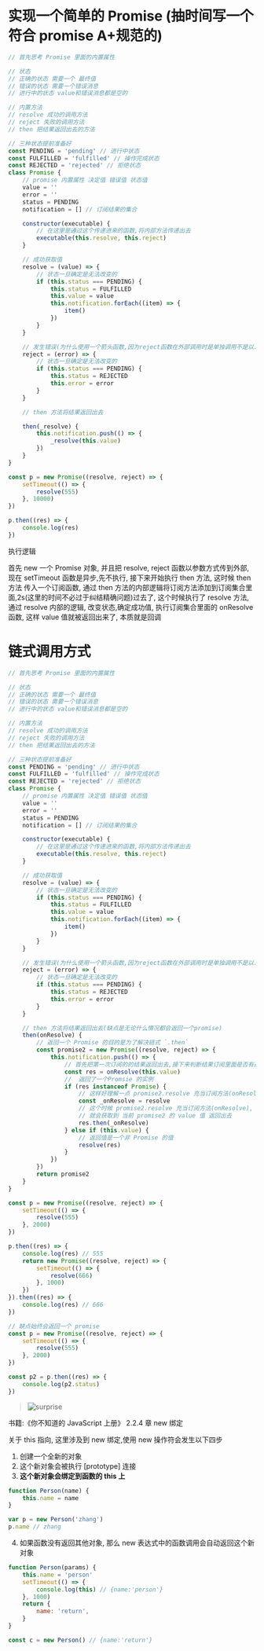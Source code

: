 # 实现一个简单的 Promise (抽时间写一个符合 promise A+规范的)

```js
// 首先思考 Promise 里面的内置属性

// 状态
// 正确的状态 需要一个 最终值
// 错误的状态 需要一个错误消息
// 进行中的状态 value和错误消息都是空的

// 内置方法
// resolve 成功的调用方法
// reject 失败的调用方法
// then 把结果返回出去的方法

// 三种状态提前准备好
const PENDING = 'pending' // 进行中状态
const FULFILLED = 'fulfilled' // 操作完成状态
const REJECTED = 'rejected' // 拒绝状态
class Promise {
	// promise 内置属性 决定值 错误值 状态值
	value = ''
	error = ''
	status = PENDING
	notification = [] // 订阅结果的集合

	constructor(executable) {
		// 在这里是通过这个传递进来的函数,将内部方法传递出去
		executable(this.resolve, this.reject)
	}

	// 成功获取值
	resolve = (value) => {
		// 状态一旦确定是无法改变的
		if (this.status === PENDING) {
			this.status = FULFILLED
			this.value = value
			this.notification.forEach((item) => {
				item()
			})
		}
	}

	// 发生错误(为什么使用一个箭头函数,因为reject函数在外部调用时是单独调用不是以.reject属性方式调用,隐式绑定this就会失效,函数中的this.status就会是undefined,而剪头函数中的this是由当前上下文决定的,所以不管怎么调用,this始终是Promsie)
	reject = (error) => {
		// 状态一旦确定是无法改变的
		if (this.status === PENDING) {
			this.status = REJECTED
			this.error = error
		}
	}

	// then 方法将结果返回出去

	then(_resolve) {
		this.notification.push(() => {
			_resolve(this.value)
		})
	}
}

const p = new Promise((resolve, reject) => {
	setTimeout(() => {
		resolve(555)
	}, 10000)
})

p.then((res) => {
	console.log(res)
})
```

执行逻辑

首先 new 一个 Promise 对象, 并且把 resolve, reject 函数以参数方式传到外部, 现在 setTimeout 函数是异步,先不执行, 接下来开始执行 then 方法, 这时候 then 方法 传入一个订阅函数, 通过 then 方法的内部逻辑将订阅方法添加到订阅集合里面,2s(这里的时间不必过于纠结精确问题)过去了, 这个时候执行了 resolve 方法, 通过 resolve 内部的逻辑, 改变状态,确定成功值, 执行订阅集合里面的 onResolve 函数, 这样 value 值就被返回出来了, 本质就是回调

# 链式调用方式

```js
// 首先思考 Promise 里面的内置属性

// 状态
// 正确的状态 需要一个 最终值
// 错误的状态 需要一个错误消息
// 进行中的状态 value和错误消息都是空的

// 内置方法
// resolve 成功的调用方法
// reject 失败的调用方法
// then 把结果返回出去的方法

// 三种状态提前准备好
const PENDING = 'pending' // 进行中状态
const FULFILLED = 'fulfilled' // 操作完成状态
const REJECTED = 'rejected' // 拒绝状态
class Promise {
	// promise 内置属性 决定值 错误值 状态值
	value = ''
	error = ''
	status = PENDING
	notification = [] // 订阅结果的集合

	constructor(executable) {
		// 在这里是通过这个传递进来的函数,将内部方法传递出去
		executable(this.resolve, this.reject)
	}

	// 成功获取值
	resolve = (value) => {
		// 状态一旦确定是无法改变的
		if (this.status === PENDING) {
			this.status = FULFILLED
			this.value = value
			this.notification.forEach((item) => {
				item()
			})
		}
	}

	// 发生错误(为什么使用一个箭头函数,因为reject函数在外部调用时是单独调用不是以.reject属性方式调用,隐式绑定this就会失效,函数中的this.status就会是undefined,而剪头函数中的this是由当前上下文决定的,所以不管怎么调用,this始终是Promsie)
	reject = (error) => {
		// 状态一旦确定是无法改变的
		if (this.status === PENDING) {
			this.status = REJECTED
			this.error = error
		}
	}

	// then 方法将结果返回出去(缺点是无论什么情况都会返回一个promise)
	then(onResolve) {
		// 返回一个 Promise 的目的是为了解决链式 `.then`
		const promise2 = new Promise((resolve, reject) => {
			this.notification.push(() => {
				// 首先把第一次订阅的的结果返回出去,接下来判断结果订阅里面是否有返回值(这个时候)
				const res = onResolve(this.value)
				//  返回了一个Promsie 的实例
				if (res instanceof Promise) {
					// 这样好理解一点 promise2.resolve 充当订阅方法(onResolve)
					const _onResolve = resolve
					// 这个时候 promise2.resolve 充当订阅方法(onResolve), 当 res 的 resolve 在外部被调用的时候, 这个 promise2.resolve 方法就会被执行, 并且把 res 的当前 value 值 通过 promise2.resolve 传入 进而改变promise2 的 value, 进而通过订阅执行 onResolve 函数,
					// 就会获取到 当前 promise2 的 value 值 返回出去
					res.then(_onResolve)
				} else if (this.value) {
					// 返回值是一个非 Promise 的值
					resolve(res)
				}
			})
		})
		return promise2
	}
}

const p = new Promise((resolve, reject) => {
	setTimeout(() => {
		resolve(555)
	}, 2000)
})

p.then((res) => {
	console.log(res) // 555
	return new Promise((resolve, reject) => {
		setTimeout(() => {
			resolve(666)
		}, 1000)
	})
}).then((res) => {
	console.log(res) // 666
})

// 缺点始终会返回一个 promise
const p = new Promise((resolve, reject) => {
	setTimeout(() => {
		resolve(555)
	}, 2000)
})

const p2 = p.then((res) => {
	console.log(p2.status)
})
```

> ![surprise](https://cdn.jsdelivr.net/gh/azhen98/A-week-to-learn@assert/image/surprise.png)

书籍:《你不知道的 JavaScript 上册》 2.2.4 章 new 绑定

关于 this 指向, 这里涉及到 new 绑定,使用 new 操作符会发生以下四步

1. 创建一个全新的对象
2. 这个新对象会被执行 [prototype] 连接
3. **这个新对象会绑定到函数的 this 上**

```js
function Person(name) {
	this.name = name
}

var p = new Person('zhang')
p.name // zhang
```

4. 如果函数没有返回其他对象, 那么 new 表达式中的函数调用会自动返回这个新对象

```js
function Person(params) {
	this.name = 'person'
	setTimeout(() => {
		console.log(this) // {name:'person'}
	}, 1000)
	return {
		name: 'return',
	}
}

const c = new Person() // {name:'return'}
```